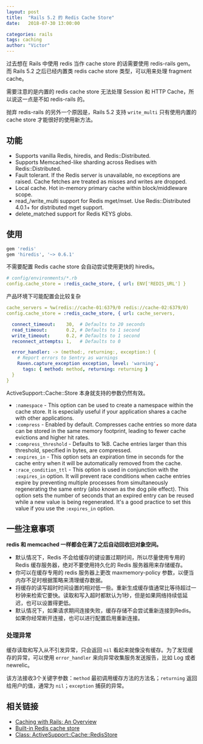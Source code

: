 ```yaml
---
layout: post
title:  "Rails 5.2 的 Redis Cache Store"
date:   2018-07-30 13:00:00

categories: rails
tags: caching
author: "Victor"
---
```


过去想在 Rails 中使用 redis 当作 cache store 的话需要使用 redis-rails gem。而 Rails 5.2 之后已经内置类 redis cache store 类型，可以用来处理 fragment cache。

需要注意的是内置的 redis cache store 无法处理 Session 和 HTTP Cache，所以说这一点是不如 redis-rails 的。

抛弃 redis-rails 的另外一个原因是，Rails 5.2 支持 `write_multi` 只有使用内置的 cache store 才能很好的使用新方法。

## 功能

* Supports vanilla Redis, hiredis, and Redis::Distributed.
* Supports Memcached-like sharding across Redises with Redis::Distributed.
* Fault tolerant. If the Redis server is unavailable, no exceptions are raised. Cache fetches are treated as misses and writes are dropped.
* Local cache. Hot in-memory primary cache within block/middleware scope.
* read_/write_multi support for Redis mget/mset. Use Redis::Distributed 4.0.1+ for distributed mget support.
* delete_matched support for Redis KEYS globs.

## 使用

```ruby
gem 'redis'
gem 'hiredis', '~> 0.6.1'
```

不需要配置 Redis cache store 会自动尝试使用更快的 hiredis。

```yaml
# config/environments/*.rb
config.cache_store = :redis_cache_store, { url: ENV['REDIS_URL'] }
```

产品环境下可能配置会比较复杂

```yaml
cache_servers = %w(redis://cache-01:6379/0 redis://cache-02:6379/0)
config.cache_store = :redis_cache_store, { url: cache_servers,

  connect_timeout:    30,  # Defaults to 20 seconds
  read_timeout:       0.2, # Defaults to 1 second
  write_timeout:      0.2, # Defaults to 1 second
  reconnect_attempts: 1,   # Defaults to 0

  error_handler: -> (method:, returning:, exception:) {
    # Report errors to Sentry as warnings
    Raven.capture_exception exception, level: 'warning',
      tags: { method: method, returning: returning }
  }
}
```

ActiveSupport::Cache::Store 本身就支持的参数仍然有效。

* `:namespace` - This option can be used to create a namespace within the cache store. It is especially useful if your application shares a cache with other applications.
* `:compress` - Enabled by default. Compresses cache entries so more data can be stored in the same memory footprint, leading to fewer cache evictions and higher hit rates.
* `:compress_threshold` - Defaults to 1kB. Cache entries larger than this threshold, specified in bytes, are compressed.
* `:expires_in` - This option sets an expiration time in seconds for the cache entry when it will be automatically removed from the cache.
* `:race_condition_ttl` - This option is used in conjunction with the `:expires_in` option. It will prevent race conditions when cache entries expire by preventing multiple processes from simultaneously regenerating the same entry (also known as the dog pile effect). This option sets the number of seconds that an expired entry can be reused while a new value is being regenerated. It's a good practice to set this value if you use the `:expires_in` option.


## 一些注意事项

**redis 和 memcached 一样都会在满了之后自动回收旧对象空间。**

* 默认情况下，Redis 不会给缓存的键设置过期时间，所以尽量使用专用的 Redis 缓存服务器，绝对不要使用持久化的 Redis 服务器用来存储缓存。
* 你可以在缓存专用的 redis 服务器上更改 maxmemory-policy 参数，以便当内存不足时根据策略来清理缓存数据。
* 将缓存的读写超时时间设置的相对低一些。重新生成缓存值通常比等待超过一秒钟来检索它要快。读取和写入超时都默认为1秒，但是如果网络持续低延迟，也可以设置得更低。
* 默认情况下，如果请求期间连接失败，缓存存储不会尝试重新连接到Redis。如果你经常断开连接，也可以进行配置启用重新连接。

### 处理异常

缓存读取和写入从不引发异常，只会返回 `nil` 看起来就像没有缓存。为了发现缓存的异常，可以使用 `error_handler` 来向异常收集服务发送报告，比如 Log 或者 newrelic。

该方法接收3个关键字参数：`method` 最初调用缓存方法的方法名；`returning` 返回给用户的值，通常为 `nil`；`exception` 捕获的异常。


## 相关链接

* [Caching with Rails: An Overview](https://edgeguides.rubyonrails.org/caching_with_rails.html)
* [Built-in Redis cache store](https://github.com/rails/rails/pull/31134)
* [Class: ActiveSupport::Cache::RedisStore](https://www.rubydoc.info/gems/redis-activesupport/4.1.5/ActiveSupport/Cache/RedisStore)
